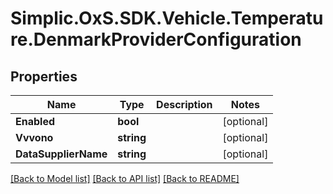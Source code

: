# Simplic.OxS.SDK.Vehicle.Temperature.DenmarkProviderConfiguration

## Properties

Name | Type | Description | Notes
------------ | ------------- | ------------- | -------------
**Enabled** | **bool** |  | [optional] 
**Vvvono** | **string** |  | [optional] 
**DataSupplierName** | **string** |  | [optional] 

[[Back to Model list]](../README.md#documentation-for-models) [[Back to API list]](../README.md#documentation-for-api-endpoints) [[Back to README]](../README.md)

